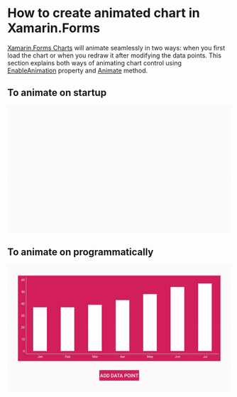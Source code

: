 # How to create animated chart in Xamarin.Forms

[Xamarin.Forms Charts](https://www.syncfusion.com/xamarin-ui-controls/xamarin-charts) will animate seamlessly in two ways: when you first load the chart or when you redraw it after modifying the data points. This section explains both ways of animating chart control using [EnableAnimation](https://help.syncfusion.com/cr/xamarin/Syncfusion.SfChart.XForms.ChartSeries.html#Syncfusion_SfChart_XForms_ChartSeries_EnableAnimation) property and [Animate](https://help.syncfusion.com/cr/xamarin/Syncfusion.SfChart.XForms.ChartSeries.html#Syncfusion_SfChart_XForms_ChartSeries_Animate) method.
## To animate on startup
![](https://github.com/SyncfusionExamples/How-to-create-animated-chart-in-Xamarin.Forms/blob/main/Create-Animated-Charts-and-Graphs.gif)
## To animate on programmatically
![](https://github.com/SyncfusionExamples/How-to-create-animated-chart-in-Xamarin.Forms/blob/main/Programmatically-animated-chart.gif)
